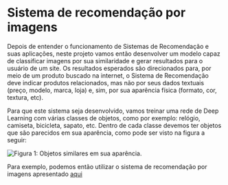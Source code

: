 # Sistema de recomendação por imagens

Depois de entender o funcionamento de Sistemas de Recomendação e suas aplicações, neste projeto vamos então desenvolver um modelo capaz de classificar imagens por sua similaridade e gerar resultados para o usuário de um site. Os resultados esperados são direcionados para, por meio de um produto buscado na internet, o Sistema de Recomendação deve indicar produtos relacionados, mas não por seus dados textuais (preço, modelo, marca, loja) e, sim, por sua aparência física (formato, cor, textura, etc).

Para que este sistema seja desenvolvido, vamos treinar uma rede de Deep Learning com várias classes de objetos, como por exemplo: relógio, camiseta, bicicleta, sapato, etc.  Dentro de cada classe devemos ter objetos que são parecidos em sua aparência, como pode ser visto na figura a seguir:

![Figura 1: Objetos similares em sua aparência.]("./images/image.png)

Para exemplo, podemos então utilizar o sistema de recomendação por imagens apresentado [aqui](https://colab.research.google.com/github/sparsh-ai/rec-tutorials/blob/master/_notebooks/2021-04-27-image-similarity-recommendations.ipynb)
